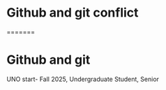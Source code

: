 
# Github and git conflict
=======
# Github and git
UNO start- Fall 2025, Undergraduate Student, Senior
